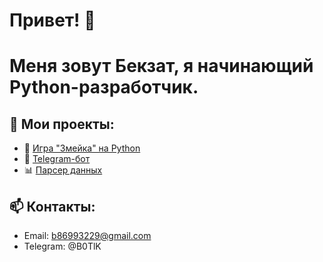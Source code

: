 # Привет! 👋  
# Меня зовут Бекзат, я начинающий Python-разработчик.  

## 🚀 Мои проекты:
- 🐍 [Игра "Змейка" на Python](https://github.com/username/snake-game)  
- 🤖 [Telegram-бот](__TGBOT__.py)  
- 📊 [Парсер данных](https://github.com/username/data-parser)  

## 📫 Контакты:
- Email: b86993229@gmail.com  
- Telegram: @B0TlK
